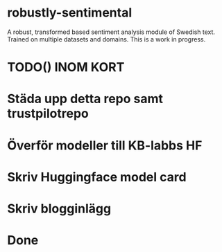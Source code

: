 # robustly-sentimental
A robust, transformed based sentiment analysis module of Swedish text. Trained on multiple datasets and domains. This is a work in progress.

# TODO() INOM KORT
# Städa upp detta repo samt trustpilotrepo
# Överför modeller till KB-labbs HF
# Skriv Huggingface model card
# Skriv blogginlägg
# Done